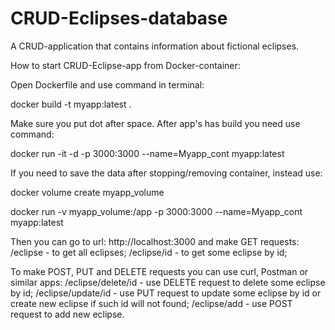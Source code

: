 # CRUD-Eclipses-database
A CRUD-application that contains information about fictional eclipses.

How to start CRUD-Eclipse-app from Docker-container:

Open Dockerfile and use command in terminal:

docker build -t myapp:latest .

Make sure you put dot after space. 
After app's has build you need use command:

docker run -it -d -p 3000:3000 --name=Myapp_cont  myapp:latest

If you need to save the data after stopping/removing container, instead use:

docker volume create myapp_volume

docker run -v myapp_volume:/app -p 3000:3000 --name=Myapp_cont myapp:latest

Then you can go to url: http://localhost:3000 and make GET requests:
/eclipse - to get all eclipses;
/eclipse/id - to get some eclipse by id;

To make POST, PUT and DELETE requests you can use curl, Postman or similar apps:
/eclipse/delete/id - use DELETE request to delete some eclipse by id;
/eclipse/update/id - use PUT request to update some eclipse by id or create new eclipse if such id will not found;
/eclipse/add - use POST request to add new eclipse.
